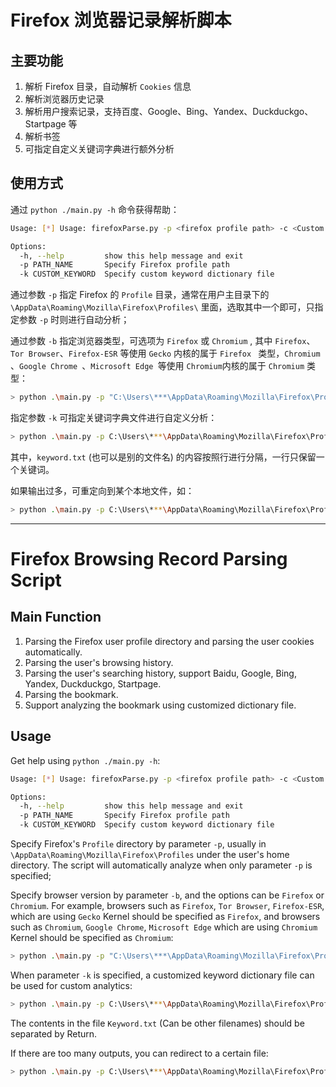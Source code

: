 # Firefox 浏览器记录解析脚本

## 主要功能

1. 解析 Firefox 目录，自动解析 `Cookies` 信息
2. 解析浏览器历史记录
3. 解析用户搜索记录，支持百度、Google、Bing、Yandex、Duckduckgo、Startpage 等
4. 解析书签
5. 可指定自定义关键词字典进行额外分析

## 使用方式

通过 `python ./main.py -h` 命令获得帮助：

```bash
Usage: [*] Usage: firefoxParse.py -p <firefox profile path> -c <Custom keyword dictionary>

Options:
  -h, --help         show this help message and exit
  -p PATH_NAME       Specify Firefox profile path
  -k CUSTOM_KEYWORD  Specify custom keyword dictionary file
```

通过参数 `-p` 指定 Firefox 的 `Profile` 目录，通常在用户主目录下的 `\AppData\Roaming\Mozilla\Firefox\Profiles\` 里面，选取其中一个即可，只指定参数 `-p` 时则进行自动分析；

通过参数 `-b` 指定浏览器类型，可选项为 `Firefox` 或 `Chromium` , 其中 `Firefox`、`Tor Browser`、`Firefox-ESR` 等使用 `Gecko` 内核的属于 `Firefox ` 类型，`Chromium `、`Google Chrome `、`Microsoft Edge `等使用 `Chromium`内核的属于 `Chromium` 类型：

```bash
> python .\main.py -p "C:\Users\***\AppData\Roaming\Mozilla\Firefox\Profiles\***.default-esr" -b Firefox
```

指定参数 `-k` 可指定关键词字典文件进行自定义分析：

```bash
> python .\main.py -p C:\Users\***\AppData\Roaming\Mozilla\Firefox\Profiles\***.default-esr -b Firefox -k ./keyword.txt 
```

其中，`keyword.txt` (也可以是别的文件名) 的内容按照行进行分隔，一行只保留一个关键词。

如果输出过多，可重定向到某个本地文件，如：

```bash
> python .\main.py -p C:\Users\***\AppData\Roaming\Mozilla\Firefox\Profiles\***.default-esr -b Firefox -k ./keyword.txt > ./output.txt
```

---

# Firefox Browsing Record Parsing Script

## Main Function

1. Parsing the Firefox user profile directory and parsing the user cookies automatically.
2. Parsing the user's browsing history.
3. Parsing the user's searching history, support Baidu, Google, Bing, Yandex, Duckduckgo, Startpage.
4. Parsing the bookmark.
5. Support analyzing the bookmark using customized dictionary file.

## Usage

Get help using `python ./main.py -h`:

```bash
Usage: [*] Usage: firefoxParse.py -p <firefox profile path> -c <Custom keyword dictionary>

Options:
  -h, --help         show this help message and exit
  -p PATH_NAME       Specify Firefox profile path
  -k CUSTOM_KEYWORD  Specify custom keyword dictionary file

```

Specify Firefox's `Profile` directory by parameter `-p`, usually in `\AppData\Roaming\Mozilla\Firefox\Profiles` under the user's home directory. The script will automatically analyze when only parameter `-p` is specified;

Specify browser version by parameter `-b`, and the options can be `Firefox` or `Chromium`. For example, browsers such as `Firefox`, `Tor Browser`, `Firefox-ESR`, which are using `Gecko` Kernel should be specified as `Firefox`, and browsers such as `Chromium`, `Google Chrome`, `Microsoft Edge` which are using `Chromium` Kernel should be specified as `Chromium`:

```bash
> python .\main.py -p "C:\Users\***\AppData\Roaming\Mozilla\Firefox\Profiles\***.default-esr" -b Firefox
```

When parameter `-k` is specified, a customized keyword dictionary file can be used for custom analytics:

```bash
> python .\main.py -p C:\Users\***\AppData\Roaming\Mozilla\Firefox\Profiles\***.default-esr -b Firefox -k ./keyword.txt 
```

The contents in the file `Keyword.txt` (Can be other filenames) should be separated by Return.

If there are too many outputs, you can redirect to a certain file:

```bash
> python .\main.py -p C:\Users\***\AppData\Roaming\Mozilla\Firefox\Profiles\***.default-esr -b Firefox -k ./keyword.txt > ./output.txt
```

